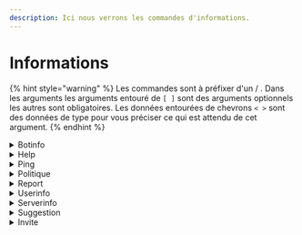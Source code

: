 ```yaml
---
description: Ici nous verrons les commandes d'informations.
---
```


# Informations

{% hint style="warning" %}
Les commandes sont à préfixer d'un / . Dans les arguments les arguments entouré de `[ ]` sont des arguments optionnels les autres sont obligatoires. Les données entourées de chevrons `< >` sont des données de type pour vous préciser ce qui est attendu de cet argument.
{% endhint %}

<details>

<summary>Botinfo</summary>



</details>

<details>

<summary>Help</summary>



</details>

<details>

<summary>Ping</summary>



</details>

<details>

<summary>Politique </summary>



</details>

<details>

<summary>Report</summary>



</details>

<details>

<summary>Userinfo</summary>



</details>

<details>

<summary>Serverinfo</summary>



</details>

<details>

<summary>Suggestion</summary>



</details>

<details>

<summary>Invite</summary>



</details>
